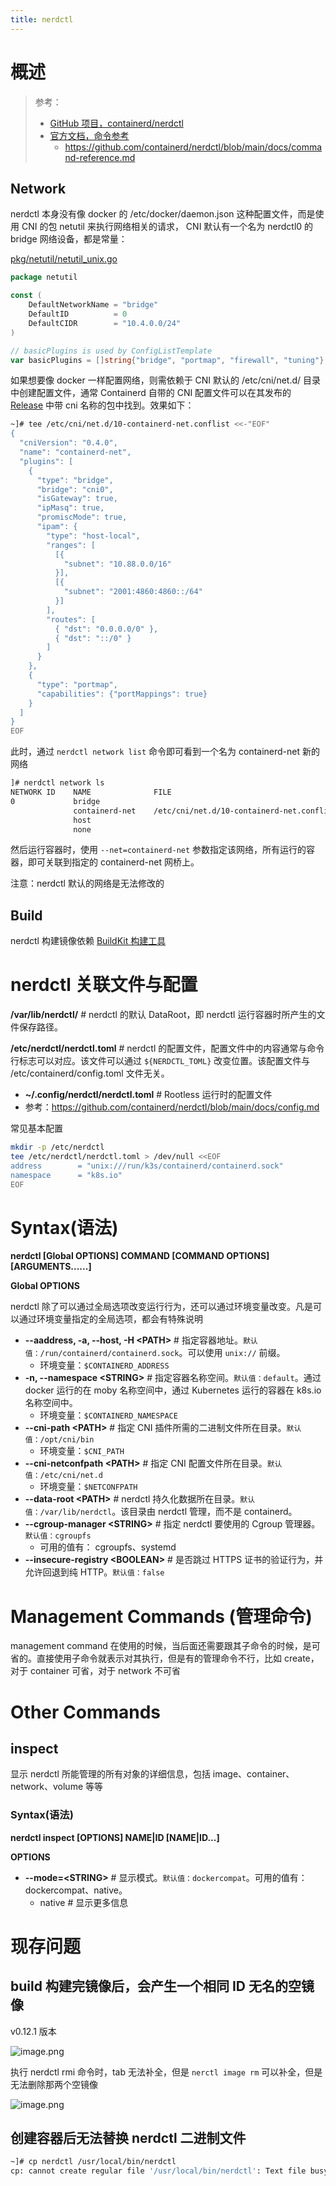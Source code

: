 ```yaml
---
title: nerdctl
---
```


# 概述

> 参考：
>
> - [GitHub 项目，containerd/nerdctl](https://github.com/containerd/nerdctl)
> - [官方文档，命令参考](https://github.com/containerd/nerdctl#command-reference)
>   - https://github.com/containerd/nerdctl/blob/main/docs/command-reference.md

## Network

nerdctl 本身没有像 docker 的 /etc/docker/daemon.json 这种配置文件，而是使用 CNI 的包 netutil 来执行网络相关的请求， CNI 默认有一个名为 nerdctl0 的 bridge 网络设备，都是常量：

[pkg/netutil/netutil_unix.go](https://github.com/containerd/nerdctl/blob/v0.14.0/pkg/netutil/netutil_unix.go)

```go
package netutil

const (
	DefaultNetworkName = "bridge"
	DefaultID          = 0
	DefaultCIDR        = "10.4.0.0/24"
)

// basicPlugins is used by ConfigListTemplate
var basicPlugins = []string{"bridge", "portmap", "firewall", "tuning"}
```

如果想要像 docker 一样配置网络，则需依赖于 CNI 默认的 /etc/cni/net.d/ 目录中创建配置文件，通常 Containerd 自带的 CNI 配置文件可以在其发布的 [Release](https://github.com/containerd/containerd/releases) 中带 cni 名称的包中找到。效果如下：

```bash
~]# tee /etc/cni/net.d/10-containerd-net.conflist <<-"EOF"
{
  "cniVersion": "0.4.0",
  "name": "containerd-net",
  "plugins": [
    {
      "type": "bridge",
      "bridge": "cni0",
      "isGateway": true,
      "ipMasq": true,
      "promiscMode": true,
      "ipam": {
        "type": "host-local",
        "ranges": [
          [{
            "subnet": "10.88.0.0/16"
          }],
          [{
            "subnet": "2001:4860:4860::/64"
          }]
        ],
        "routes": [
          { "dst": "0.0.0.0/0" },
          { "dst": "::/0" }
        ]
      }
    },
    {
      "type": "portmap",
      "capabilities": {"portMappings": true}
    }
  ]
}
EOF
```

此时，通过 `nerdctl network list` 命令即可看到一个名为 containerd-net 新的网络

```bash
]# nerdctl network ls
NETWORK ID    NAME              FILE
0             bridge
              containerd-net    /etc/cni/net.d/10-containerd-net.conflist
              host
              none
```

然后运行容器时，使用 `--net=containerd-net` 参数指定该网络，所有运行的容器，即可关联到指定的 containerd-net 网桥上。

注意：nerdctl 默认的网络是无法修改的

## Build

nerdctl 构建镜像依赖 [BuildKit 构建工具](/docs/10.云原生/Containerization%20implementation/构建%20OCI%20Image/BuildKit%20构建工具.md)

# nerdctl 关联文件与配置

**/var/lib/nerdctl/** # nerdctl 的默认 DataRoot，即 nerdctl 运行容器时所产生的文件保存路径。

**/etc/nerdctl/nerdctl.toml** # nerdctl 的配置文件，配置文件中的内容通常与命令行标志可以对应。该文件可以通过 `${NERDCTL_TOML}` 改变位置。该配置文件与 /etc/containerd/config.toml 文件无关。

- **~/.config/nerdctl/nerdctl.toml** # Rootless 运行时的配置文件
- 参考：<https://github.com/containerd/nerdctl/blob/main/docs/config.md>

常见基本配置

```bash
mkdir -p /etc/nerdctl
tee /etc/nerdctl/nerdctl.toml > /dev/null <<EOF
address        = "unix:///run/k3s/containerd/containerd.sock"
namespace      = "k8s.io"
EOF
```

# Syntax(语法)

**nerdctl \[Global OPTIONS] COMMAND \[COMMAND OPTIONS] \[ARGUMENTS......]**

**Global OPTIONS**

nerdctl 除了可以通过全局选项改变运行行为，还可以通过环境变量改变。凡是可以通过环境变量指定的全局选项，都会有特殊说明

- **--aaddress, -a, --host, -H \<PATH>** # 指定容器地址。`默认值：/run/containerd/containerd.sock`。可以使用 `unix://` 前缀。
  - 环境变量：`$CONTAINERD_ADDRESS`
- **-n, --namespace \<STRING>** # 指定容器名称空间。`默认值：default`。通过 docker 运行的在 moby 名称空间中，通过 Kubernetes 运行的容器在 k8s.io 名称空间中。
  - 环境变量：`$CONTAINERD_NAMESPACE`
- **--cni-path \<PATH>** # 指定 CNI 插件所需的二进制文件所在目录。`默认值：/opt/cni/bin`
  - 环境变量：`$CNI_PATH`
- **--cni-netconfpath \<PATH>** # 指定 CNI 配置文件所在目录。`默认值：/etc/cni/net.d`
  - 环境变量：`$NETCONFPATH`
- **--data-root \<PATH>** # nerdctl 持久化数据所在目录。`默认值：/var/lib/nerdctl`。该目录由 nerdctl 管理，而不是 containerd。
- **--cgroup-manager \<STRING>** # 指定 nerdctl 要使用的 Cgroup 管理器。`默认值：cgroupfs`
  - 可用的值有： cgroupfs、systemd
- **--insecure-registry \<BOOLEAN>** # 是否跳过 HTTPS 证书的验证行为，并允许回退到纯 HTTP。`默认值：false`

# Management Commands (管理命令)

management command 在使用的时候，当后面还需要跟其子命令的时候，是可省的。直接使用子命令就表示对其执行，但是有的管理命令不行，比如 create，对于 container 可省，对于 network 不可省

# Other Commands

## inspect

显示 nerdctl 所能管理的所有对象的详细信息，包括 image、container、network、volume 等等

### Syntax(语法)

**nerdctl inspect \[OPTIONS] NAME|ID \[NAME|ID...]**

**OPTIONS**

- **--mode=\<STRING>** # 显示模式。`默认值：dockercompat`。可用的值有：dockercompat、native。
  - native # 显示更多信息

# 现存问题

## build 构建完镜像后，会产生一个相同 ID 无名的空镜像

v0.12.1 版本

![image.png](https://notes-learning.oss-cn-beijing.aliyuncs.com/ws1t24/1631632584319-b6131f0b-6269-422d-a203-045ab0b2538f.png)

执行 nerdctl rmi 命令时，tab 无法补全，但是 `nerctl image rm` 可以补全，但是无法删除那两个空镜像

![image.png](https://notes-learning.oss-cn-beijing.aliyuncs.com/ws1t24/1631632732271-b95cef43-e60b-4fd2-842a-1f0a80cb5dac.png)

## 创建容器后无法替换 nerdctl 二进制文件

```bash
~]# cp nerdctl /usr/local/bin/nerdctl
cp: cannot create regular file '/usr/local/bin/nerdctl': Text file busy
```
